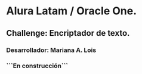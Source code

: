 <h1>Alura Latam / Oracle One.</h1>
<h2>Challenge: Encriptador de texto.</h2>
<h3>Desarrollador: Mariana A. Lois<h3>
```En construcción```

